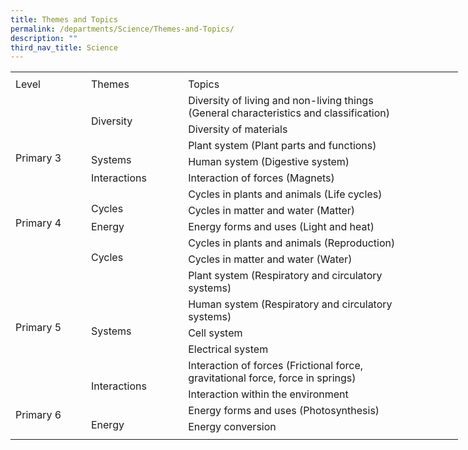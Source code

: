 ```yaml
---
title: Themes and Topics
permalink: /departments/Science/Themes-and-Topics/
description: ""
third_nav_title: Science
---
```

<table border="0" cellpadding="0" cellspacing="0" width="715" style="border-collapse:
 collapse;width:537pt"><colgroup><col width="110" style="mso-width-source:userset;mso-width-alt:4022;width:83pt"><col width="145" style="mso-width-source:userset;mso-width-alt:5302;width:109pt"> <col width="460" style="mso-width-source:userset;mso-width-alt:16822;width:345pt"></colgroup><tbody><tr height="7" style="mso-height-source:userset;height:5.25pt"><td height="7" class="xl65" width="110" style="height:5.25pt;width:83pt"><a name="RANGE!C4:E24"></a></td><td width="145" style="width:109pt"></td><td width="460" style="width:345pt"></td></tr><tr height="21" style="height:15.75pt"><td height="21" class="xl71" style="height:15.75pt">Level</td><td class="xl66" style="border-left:none">Themes</td><td class="xl67" style="border-left:none">Topics</td></tr><tr height="21" style="height:15.75pt"><td rowspan="5" height="105" class="xl70" width="110" style="height:78.75pt;
  width:83pt">
<br><br><br>Primary 3</td><td rowspan="2" class="xl68">
<br>Diversity</td><td class="xl72" style="border-top:none">Diversity of living and non-living things
<br>(General characteristics and classification)</td></tr><tr height="21" style="height:15.75pt"><td height="21" class="xl72" style="height:15.75pt;border-top:none">Diversity of materials</td></tr><tr height="21" style="height:15.75pt"><td rowspan="2" height="42" class="xl68" style="height:31.5pt">
<br>Systems</td><td class="xl72" style="border-top:none">Plant system (Plant parts and functions)</td></tr><tr height="21" style="height:15.75pt"><td height="21" class="xl72" style="height:15.75pt;border-top:none">Human system (Digestive system)</td></tr><tr height="21" style="height:15.75pt"><td height="21" class="xl68" style="height:15.75pt">Interactions</td><td class="xl72" style="border-top:none">Interaction of forces (Magnets)</td></tr><tr height="21" style="height:15.75pt"><td rowspan="3" height="63" class="xl70" width="110" style="height:47.25pt;
  width:83pt">
<br><br>Primary 4</td><td rowspan="2" class="xl70" width="145" style="width:109pt">
<br>Cycles</td><td class="xl72" style="border-top:none">Cycles in plants and animals (Life cycles)</td></tr><tr height="21" style="height:15.75pt"><td height="21" class="xl72" style="height:15.75pt;border-top:none">Cycles in matter and water (Matter)</td></tr><tr height="21" style="height:15.75pt"><td height="21" class="xl69" width="145" style="height:15.75pt;width:109pt">Energy</td><td class="xl72" style="border-top:none">Energy forms and uses (Light and heat)</td></tr><tr height="21" style="height:15.75pt"><td rowspan="6" height="126" class="xl70" width="110" style="height:94.5pt;
  width:83pt">
<br><br><br><br><br>Primary 5</td><td rowspan="2" class="xl70" width="145" style="width:109pt">
<br>Cycles</td><td class="xl72" style="border-top:none">Cycles in plants and animals (Reproduction)</td></tr><tr height="21" style="height:15.75pt"><td height="21" class="xl72" style="height:15.75pt;border-top:none">Cycles in matter and water (Water)</td></tr><tr height="21" style="height:15.75pt"><td rowspan="4" height="84" class="xl70" width="145" style="height:63.0pt;width:109pt">
<br><br><br>Systems</td><td class="xl72" style="border-top:none">Plant system (Respiratory and circulatory 
<br>systems)</td></tr><tr height="21" style="height:15.75pt"><td height="21" class="xl72" style="height:15.75pt;border-top:none">Human system (Respiratory and circulatory 
<br>systems)</td></tr><tr height="21" style="height:15.75pt"><td height="21" class="xl72" style="height:15.75pt;border-top:none">Cell system</td></tr><tr height="21" style="height:15.75pt"><td height="21" class="xl72" style="height:15.75pt;border-top:none">Electrical system</td></tr><tr height="21" style="height:15.75pt"><td rowspan="4" height="84" class="xl70" width="110" style="height:63.0pt;width:83pt">
<br><br><br>Primary 6</td><td rowspan="2" class="xl70" width="145" style="width:109pt">
<br>Interactions</td><td class="xl72" style="border-top:none">Interaction of forces (Frictional force, 
<br>gravitational force, force in springs)</td></tr><tr height="21" style="height:15.75pt"><td height="21" class="xl72" style="height:15.75pt;border-top:none">Interaction within the environment</td></tr><tr height="21" style="height:15.75pt"><td rowspan="2" height="42" class="xl70" width="145" style="height:31.5pt;width:109pt">
<br>Energy</td><td class="xl72" style="border-top:none">Energy forms and uses (Photosynthesis)</td></tr><tr height="21" style="height:15.75pt"><td height="21" class="xl72" style="height:15.75pt;border-top:none">Energy conversion</td></tr><tr height="5" style="mso-height-source:userset;height:3.75pt"><td height="5" class="xl65" style="height:3.75pt"></td><td></td><td></td></tr></tbody></table>
